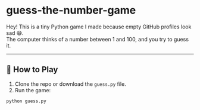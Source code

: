 # guess-the-number-game
Hey! This is a tiny Python game I made because empty GitHub profiles look sad 😅.  
The computer thinks of a number between 1 and 100, and you try to guess it.  

---

## 🚀 How to Play

1. Clone the repo or download the `guess.py` file.
2. Run the game:
```bash
python guess.py
